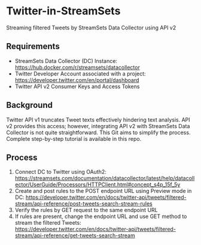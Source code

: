 # Twitter-in-StreamSets
Streaming filtered Tweets by StreamSets Data Collector using API v2 

## Requirements
* StreamSets Data Collector (DC) Instance: https://hub.docker.com/r/streamsets/datacollector
* Twitter Developer Account associated with a project: https://developer.twitter.com/en/portal/dashboard
* Twitter API v2 Consumer Keys and Access Tokens

## Background
Twitter API v1 truncates Tweet texts effectively hindering text analysis. API v2 provides this access; however, integrating API v2 with StreamSets Data Collector is not quite straightforward. This Git aims to simplify the process. Complete step-by-step tutorial is available in this repo.

## Process
1. Connect DC to Twitter using OAuth2: https://streamsets.com/documentation/datacollector/latest/help/datacollector/UserGuide/Processors/HTTPClient.html#concept_s4p_15f_5y
2. Create and post rules to the POST endpoint URL using Preview mode in DC: https://developer.twitter.com/en/docs/twitter-api/tweets/filtered-stream/api-reference/post-tweets-search-stream-rules
3. Verify the rules by GET request to the same endpoint URL
4. If rules are present, change the endpoint URL and use GET method to stream the filtered Tweets: https://developer.twitter.com/en/docs/twitter-api/tweets/filtered-stream/api-reference/get-tweets-search-stream
